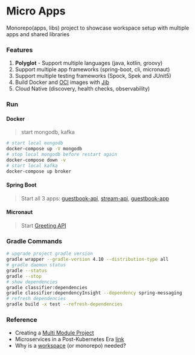 Micro Apps
==========

Monorepo(apps, libs) project to showcase workspace setup with multiple apps and shared libraries

### Features
1. **Polyglot** - Support multiple languages (java, kotlin, groovy)
1. Support multiple app frameworks (spring-boot, cli, micronaut)
2. Support multiple testing frameworks (Spock, Spek and JUnit5) 
3. Build Docker and [OCI](https://github.com/opencontainers/image-spec) images with [Jib](https://github.com/GoogleContainerTools/jib) 
4. Cloud Native (discovery, health checks, observability)


### Run

#### Docker
> start mongodb, kafka
```bash
# start local mongodb
docker-compose up -V mongodb
# stop local mongodb before restart again
docker-compose down -v
# start local kafka
docker-compose up broker
```

#### Spring Boot
> Start all 3 apps: [guestbook-api](./apps/guestbook-api/), [stream-api](./apps/stream-api/), [guestbook-app](./apps/guestbook-app/) 

#### Micronaut
> Start [Greeting API](./apps/greeting-api/)

### Gradle Commands
```bash
# upgrade project gradle version
gradle wrapper --gradle-version 4.10 --distribution-type all
# gradle daemon status 
gradle --status
gradle --stop
# show dependencies
gradle classifier:dependencies
gradle classifier:dependencyInsight --dependency spring-messaging
# refresh dependencies
gradle build -x test --refresh-dependencies 
```


### Reference 
* Creating a [Multi Module Project](https://spring.io/guides/gs/multi-module/)
* Microservices in a Post-Kubernetes Era [link](https://www.infoq.com/articles/microservices-post-kubernetes)
* Why is a [workspace](https://nrwl.io/nx/why-a-workspace) (or monorepo) needed? 

